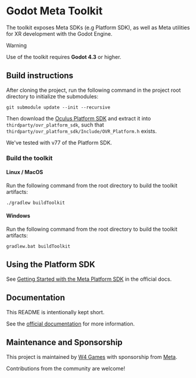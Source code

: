 # Godot Meta Toolkit

The toolkit exposes Meta SDKs (e.g Platform SDK), as well as Meta utilities for XR development with the Godot Engine.

> [!WARNING]
>
> Use of the toolkit requires **Godot 4.3** or higher.

## Build instructions

After cloning the project, run the following command in the project root directory to initialize the submodules:
```
git submodule update --init --recursive
```

Then download the [Oculus Platform SDK](https://developer.oculus.com/downloads/package/oculus-platform-sdk/) and extract
it into `thirdparty/ovr_platform_sdk`, such that `thirdparty/ovr_platform_sdk/Include/OVR_Platform.h` exists.

We've tested with v77 of the Platform SDK.

### Build the toolkit

#### Linux / MacOS
Run the following command from the root directory to build the toolkit artifacts:
```
./gradlew buildToolkit
```

#### Windows
Run the following command from the root directory to build the toolkit artifacts:
```
gradlew.bat buildToolkit
```

## Using the Platform SDK

See [Getting Started with the Meta Platform SDK](https://godot-sdk-integrations.github.io/godot-meta-toolkit/manual/platform_sdk/getting_started.html) in the official docs.

## Documentation

This README is intentionally kept short.

See the [official documentation](https://godot-sdk-integrations.github.io/godot-meta-toolkit/) for more information.

## Maintenance and Sponsorship

This project is maintained by [W4 Games](https://www.w4games.com/) with sponsorship from [Meta](https://www.meta.com/).

Contributions from the community are welcome!
